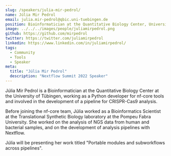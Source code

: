 ```yaml
---
slug: /speakers/julia-mir-pedrol/
name: Júlia Mir Pedrol
email: julia.mir-pedrol@qbic.uni-tuebingen.de
position: Bioinformatician at the Quantitative Biology Center, University of Tübingen
image: ../../../images/people/juliamirpedrol.png
github: https://github.com/mirpedrol
twitter: https://twitter.com/juliamirpedrol
linkedin: https://www.linkedin.com/in/juliamirpedrol/
tags:
  - Community
  - Tools
  - Speaker
meta:
  title: "Júlia Mir Pedrol"
  description: "Nextflow Summit 2022 Speaker"
---
```

Júlia Mir Pedrol is a Bioinformatician at the Quantitative Biology Center at the University of Tübingen, working as a Python developer for nf-core tools and involved in the development of a pipeline for CRISPR-Cas9 analysis.

Before joining the nf-core team, Júlia worked as a Bioinformatics Scientist at the Translational Synthetic Biology laboratory at the Pompeu Fabra University. She worked on the analysis of NGS data from human and bacterial samples, and on the development of analysis pipelines with Nextflow.

Júlia will be presenting her work titled "Portable modules and subworkflows across pipelines".
